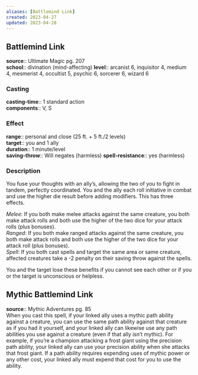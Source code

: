 ```yaml
---
aliases: [Battlemind Link]
created: 2023-04-27
updated: 2023-04-28
---
```


## Battlemind Link

**source**:: Ultimate Magic pg. 207  
**school**:: divination (mind-affecting)
**level**:: arcanist 6, inquisitor 4, medium 4, mesmerist 4, occultist 5, psychic 6, sorcerer 6, wizard 6

### Casting

**casting-time**:: 1 standard action  
**components**:: V, S

### Effect

**range**:: personal and close (25 ft. + 5 ft./2 levels)  
**target**:: you and 1 ally  
**duration**:: 1 minute/level  
**saving-throw**:: Will negates (harmless)
**spell-resistance**:: yes (harmless)

### Description

You fuse your thoughts with an ally’s, allowing the two of you to fight in tandem, perfectly coordinated. You and the ally each roll initiative in combat and use the higher die result before adding modifiers. This has three effects.  
  
*Melee*: If you both make melee attacks against the same creature, you both make attack rolls and both use the higher of the two dice for your attack rolls (plus bonuses).  
*Ranged*: If you both make ranged attacks against the same creature, you both make attack rolls and both use the higher of the two dice for your attack roll (plus bonuses).  
*Spell*: If you both cast spells and target the same area or same creature, affected creatures take a -2 penalty on their saving throw against the spells.  
  
You and the target lose these benefits if you cannot see each other or if you or the target is unconscious or helpless.

## Mythic Battlemind Link

**source**:: Mythic Adventures pg. 85  
When you cast this spell, if your linked ally uses a mythic path ability against a creature, you can use the same path ability against that creature as if you had it yourself, and your linked ally can likewise use any path abilities you use against a creature (even if that ally isn’t mythic). For example, if you’re a champion attacking a frost giant using the precision path ability, your linked ally can use your precision ability when she attacks that frost giant. If a path ability requires expending uses of mythic power or any other cost, your linked ally must expend that cost for you to use the ability.
